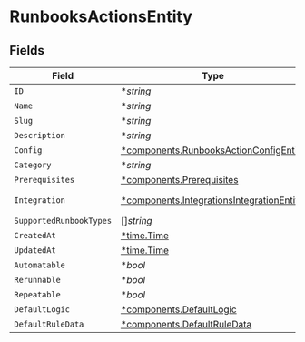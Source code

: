# RunbooksActionsEntity


## Fields

| Field                                                                                                 | Type                                                                                                  | Required                                                                                              | Description                                                                                           |
| ----------------------------------------------------------------------------------------------------- | ----------------------------------------------------------------------------------------------------- | ----------------------------------------------------------------------------------------------------- | ----------------------------------------------------------------------------------------------------- |
| `ID`                                                                                                  | **string*                                                                                             | :heavy_minus_sign:                                                                                    | N/A                                                                                                   |
| `Name`                                                                                                | **string*                                                                                             | :heavy_minus_sign:                                                                                    | N/A                                                                                                   |
| `Slug`                                                                                                | **string*                                                                                             | :heavy_minus_sign:                                                                                    | N/A                                                                                                   |
| `Description`                                                                                         | **string*                                                                                             | :heavy_minus_sign:                                                                                    | N/A                                                                                                   |
| `Config`                                                                                              | [*components.RunbooksActionConfigEntity](../../models/components/runbooksactionconfigentity.md)       | :heavy_minus_sign:                                                                                    | N/A                                                                                                   |
| `Category`                                                                                            | **string*                                                                                             | :heavy_minus_sign:                                                                                    | N/A                                                                                                   |
| `Prerequisites`                                                                                       | [*components.Prerequisites](../../models/components/prerequisites.md)                                 | :heavy_minus_sign:                                                                                    | N/A                                                                                                   |
| `Integration`                                                                                         | [*components.IntegrationsIntegrationEntity](../../models/components/integrationsintegrationentity.md) | :heavy_minus_sign:                                                                                    | Integrations_IntegrationEntity model                                                                  |
| `SupportedRunbookTypes`                                                                               | []*string*                                                                                            | :heavy_minus_sign:                                                                                    | N/A                                                                                                   |
| `CreatedAt`                                                                                           | [*time.Time](https://pkg.go.dev/time#Time)                                                            | :heavy_minus_sign:                                                                                    | N/A                                                                                                   |
| `UpdatedAt`                                                                                           | [*time.Time](https://pkg.go.dev/time#Time)                                                            | :heavy_minus_sign:                                                                                    | N/A                                                                                                   |
| `Automatable`                                                                                         | **bool*                                                                                               | :heavy_minus_sign:                                                                                    | N/A                                                                                                   |
| `Rerunnable`                                                                                          | **bool*                                                                                               | :heavy_minus_sign:                                                                                    | N/A                                                                                                   |
| `Repeatable`                                                                                          | **bool*                                                                                               | :heavy_minus_sign:                                                                                    | N/A                                                                                                   |
| `DefaultLogic`                                                                                        | [*components.DefaultLogic](../../models/components/defaultlogic.md)                                   | :heavy_minus_sign:                                                                                    | N/A                                                                                                   |
| `DefaultRuleData`                                                                                     | [*components.DefaultRuleData](../../models/components/defaultruledata.md)                             | :heavy_minus_sign:                                                                                    | N/A                                                                                                   |